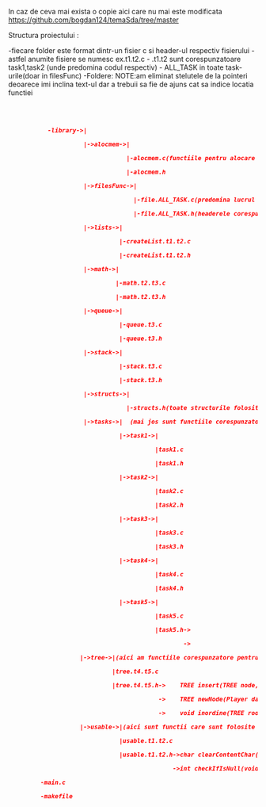 In caz de ceva mai exista o copie aici care nu mai este modificata
https://github.com/bogdan124/temaSda/tree/master

Structura proiectului :

  -fiecare folder este format dintr-un fisier c si header-ul respectiv fisierului
        -astfel anumite fisiere se numesc ex.t1.t2.c
              - .t1.t2 sunt corespunzatoare task1,task2 (unde predomina codul respectiv)
              - ALL_TASK in toate task-urile(doar in filesFunc)
  -Foldere:
  NOTE:am eliminat stelutele de la pointeri deoarece imi inclina text-ul
  dar a trebuii sa fie de ajuns cat sa indice locatia functiei
  <pre>
  <h5 style="color:red;font-size:12px;">
           -library->|<br />
                     |->alocmem->|<br/>
                                 |-alocmem.c(functiile pentru alocare de memorie pentru  char,int,INDEX,Country..etc)<br/>
                                 |-alocmem.h<br/>
                     |->filesFunc->|<br/>
                                   |-file.ALL_TASK.c(predomina lucrul cu fisiere folosit in toate task-urile)   <br/>         
                                   |-file.ALL_TASK.h(headerele corespunzatoare lui .c)<br/>
                     |->lists->|<br/>
                               |-createList.t1.t2.c<br/>
                               |-createList.t1.t2.h<br/>
                     |->math->|<br/> 
                              |-math.t2.t3.c<br/>
                              |-math.t2.t3.h<br/>                            
                     |->queue->|<br/>
                               |-queue.t3.c<br/>
                               |-queue.t3.h<br/>
                     |->stack->|<br/>
                               |-stack.t3.c<br/>
                               |-stack.t3.h<br/>
                     |->structs->|<br/>
                                 |-structs.h(toate structurile folosite)  <br/>
                     |->tasks->|  (mai jos sunt functiile corespunzatoare fiecarui task in parte)<br/>     
                               |->task1->|<br/>
                                         |task1.c<br/>
                                         |task1.h<br/>
                               |->task2->|<br/>
                                         |task2.c<br/>
                                         |task2.h<br/>
                               |->task3->|<br/>
                                         |task3.c<br/>
                                         |task3.h<br/>
                               |->task4->|<br/>
                                         |task4.c<br/>
                                         |task4.h<br/>
                               |->task5->|<br/>
                                         |task5.c<br/>
                                         |task5.h-><br/>
                                                 -><br/>
                    |->tree->|(aici am functiile corespunzatore pentru BST)<br/>
                             |tree.t4.t5.c<br/>
                             |tree.t4.t5.h->    TREE insert(TREE node, Player key);<br/>
                                          ->    TREE newNode(Player data);<br/>
                                          ->    void inordine(TREE root, char files);<br/>
                    |->usable->|(aici sunt functii care sunt folosite in toate task-urile)<br/>
                               |usable.t1.t2.c<br/>
                               |usable.t1.t2.h->char clearContentChar(char nume);<br/>
                                              ->int checkIfIsNull(void any_pointer);<br/>
         -main.c<br/>
         -makefile  <br/>                   
</h1><br/>
</pre>

